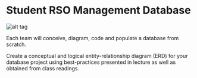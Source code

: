 # Student RSO Management Database
![alt tag](http://i.imgur.com/VWx3DHm.png)

Each team will conceive, diagram, code and populate a database from scratch.

Create a conceptual and logical entity-relationship diagram (ERD) for your database project using best-practices presented in lecture as well as obtained from class readings.
